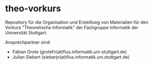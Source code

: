# theo-vorkurs
Repository für die Organisation und Erstelllung von Materialien für den Vorkurs "Theoretische Informatik" der Fachgruppe Informatik der Universität Stuttgart.

Ansprechpartner sind:
 - Fabian Grote   (grotefn(at)fius.informatik.uni-stuttgart.de)
 - Julian Siebert (sieberjn(at)fius.informatik.uni.stuttgart.de)
